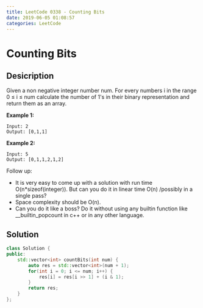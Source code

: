 ```yaml
---
title: LeetCode 0338 - Counting Bits
date: 2019-06-05 01:08:57
categories: LeetCode
---
```

# Counting Bits

<!--more-->

## Desicription

Given a non negative integer number num. For every numbers i in the range 0 ≤ i ≤ num calculate the number of 1's in their binary representation and return them as an array.

**Example 1:**

```
Input: 2
Output: [0,1,1]
```

**Example 2:**

```
Input: 5
Output: [0,1,1,2,1,2]
```

Follow up:

- It is very easy to come up with a solution with run time O(n*sizeof(integer)). But can you do it in linear time O(n) /possibly in a single pass?
- Space complexity should be O(n).
- Can you do it like a boss? Do it without using any builtin function like __builtin_popcount in c++ or in any other language.

## Solution

```cpp
class Solution {
public:
    std::vector<int> countBits(int num) {
        auto res = std::vector<int>(num + 1);
        for(int i = 0; i <= num; i++) {
            res[i] = res[i >> 1] + (i & 1);
        }
        return res;
    }
};
```
